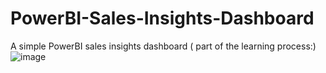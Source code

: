 # PowerBI-Sales-Insights-Dashboard
A simple PowerBI sales insights dashboard ( part of the learning process:)
![image](https://github.com/joygeo007/PowerBI-Sales-Insights-Dashboard/assets/64395407/0865f526-22e2-4e5d-a623-1558873e0815)
